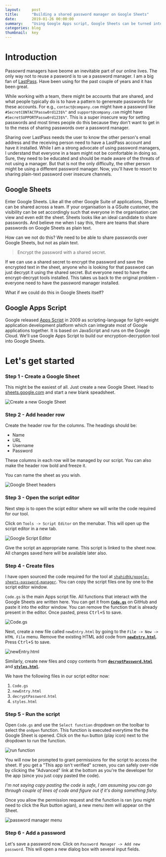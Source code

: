 ```yaml
---
layout:     post
title:      "Building a shared password manager on Google Sheets"
date:       2019-01-26 00:00:00
summary:    "Using Google Apps script, Google Sheets can be turned into a shared password manager, especially helpful to store passwords for shared accounts in a team"
categories: blog
thumbnail:  key
---
```


# Introduction

Passowrd managers have beome an inevitable part of our online lives. The only
way not to reuse a pasword is to ue a password manager. I am a big fan of
[LastPass](https://lastpass.com/). Have been using for the past couple of years
and it has been great. 

While working with a team, there might be accounts that are shared, and what
people typically do is to have a pattern to genereate passwords for these
accounts. For e.g., `contact@company.com` might have a password like
`#SecretCONTACTPassw0rd123$%^` and `support@company.com` might
have `#SecretSUPPORTPassw0rd123$%^`. This is a super insecure
way for setting passwords and most times people do this because they don't
want to get in to the mess of sharing passwords over a password manager.

Sharing over LastPass needs the user to know the other person's email address
and the receiving person need to have a LastPass account and have it installed.
While I am a strong advocate of using password managers, I understand that
everyone in a team might not be comfortable in doing so. Sure, they need to 
be educated and should be made aware of the threats of not using a manager.
But that is not the only difficulty, the other person might be using a
different password manager. Now, you'll have to resort to sharing plain-text
password over insecure channels.

## Google Sheets

Enter Google Sheets. Like all the other Google Suite of applications, Sheets
can be shared across a team. If your organisation is a GSuite customer, the
visibility can be set accordingly such that everyone in the organisation can 
view and even edit the sheet. Sheets looks like an ideal candidate to share 
passwords. And believe me when I say this, there are teams that share passwords
on Google Sheets as plain text.

How can we not do this? We need to be able to share passwords over Google
Sheets, but not as plain text.

> Encrypt the password with a shared secret.

If we can use a shared secret to encrypt the password and save the encrypted
text in the sheet, anyone who is looking for that password can just decrypt
it using the shared secret. But everyone need to have the encrypt-decrypt tools
installed. This takes us back to the original problem - everyone need to have
the password manager installed.

What if we could do this in Google Sheets itself?

## Google Apps Script

Google released [Apps Script](https://developers.google.com/apps-script/) in
2009 as scripting-language for light-weight application development platform
which can integrate most of Google applications together. It is based on
JavaScript and runs on the Google Cloud. We'll use Google Apps Script to build
our encryption-decryption tool into Google Sheets.

# Let's get started

### Step 1 - Create a Google Sheet

This might be the easiest of all. Just create a new Google Sheet. Head to
[sheets.google.com](https://sheets.google.com) and start a new blank speadsheet.

![Create a new Google Sheet](/assets/uploads/posts/pwd-manager/create_new_sheet.png)

### Step 2 - Add header row

Create the header row for the columns. The headings should be:

- Name
- URL
- Username
- Password

These columns in each row will be managed by our script. You can also
make the header row bold and freeze it.

You can name the sheet as you wish.

![Google Sheet headers](/assets/uploads/posts/pwd-manager/sheet_headers.png)

### Step 3 - Open the script editor

Next step is to open the scipt editor where we will write the code 
required for our tool.

Click on `Tools -> Script Editor` on the menubar. This will open up
the script editor in a new tab.

![Google Script Editor](/assets/uploads/posts/pwd-manager/scripts_home.png)

Give the script an appropriate name. This script is linked to the
sheet now. All changes saved here will be available later also.

### Step 4 - Create files

I have open sourced the code required for the tool at [`shahidhk/google-sheets-password-manager`](https://github.com/shahidhk/google-sheets-password-manager).
You can copy the script files one by one to the script editor window.

`Code.gs` is the main Apps script file. All functions that interact with
the Google Sheets are written here. You can get it from __[`Code.gs`](https://github.com/shahidhk/google-sheets-password-manager/blob/master/Code.gs)__
on GitHub and paste it into the editor window. You can remove the function that
is already present in the editor. Once pasted, press <kbd>Ctrl+S</kbd> to save.


![Code.gs](/assets/uploads/posts/pwd-manager/code_gs.png)

Next, create a new file called `newEntry.html` by going to the
`File -> New -> HTML File` menu. Remove the existing HTML add code from
__[`newEntry.html`](https://github.com/shahidhk/google-sheets-password-manager/blob/master/newEntry.html)__. Press <kbd>Ctrl+S</kbd> to save.

![newEntry.html](/assets/uploads/posts/pwd-manager/new_entry_html.png)

Similarly, create new files and copy contents from
__[`decryptPassword.html`](https://github.com/shahidhk/google-sheets-password-manager/blob/master/decryptPassword.html)__ and
__[`styles.html`](https://github.com/shahidhk/google-sheets-password-manager/blob/master/styles.html)__.

We have the following files in our script editor now:

1. `Code.gs`
2. `newEntry.html`
3. `decryptPassword.html`
4. `styles.html`

### Step 5 - Run the script

Open `Code.gs` and use the `Select function` dropdown on the toolbar to select
the `onOpen` function. This function is executed everytime the the Google Sheet
is opened. Click on the `Run` button (play icon) next to the dropdown to run
the function.

![run function](/assets/uploads/posts/pwd-manager/run_function.png)

You will now be prompted to grant permissions for the script to access the sheet.
If you get a "This app isn't verified" screen, you can safely over-ride by
clicking the "Advanced" link at the bottom as you're the developer for the app
(since you just copy pasted the code).

_I'm not saying copy pasting the code is safe, I am assuming you can go through
couple of lines of code and figure out if it's doing something fishy._

Once you allow the permission request and the function is ran (you might need
to click the Run button agian), a new menu item will appear on the Sheet.

![password manager menu](/assets/uploads/posts/pwd-manager/pwd_mgr_menu.png)

### Step 6 - Add a password

Let's save a password now. Click on `Password Manager -> Add new password`.
This will open a new dialog box with several input fields.